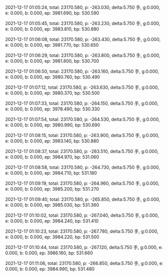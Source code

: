 2021-12-17 01:05:24, total: 23170.580, p: -263.030, delta:5.750 手, g:0.000, e: 0.000, b: 0.000, ep: 3981.690, bp: 530.590

2021-12-17 01:05:45, total: 23170.580, p: -263.230, delta:5.750 手, g:0.000, e: 0.000, b: 0.000, ep: 3983.810, bp: 530.880

2021-12-17 01:06:08, total: 23170.580, p: -263.430, delta:5.750 手, g:0.000, e: 0.000, b: 0.000, ep: 3981.770, bp: 530.650

2021-12-17 01:06:29, total: 23170.580, p: -263.800, delta:5.750 手, g:0.000, e: 0.000, b: 0.000, ep: 3981.800, bp: 530.700

2021-12-17 01:06:50, total: 23170.580, p: -263.160, delta:5.750 手, g:0.000, e: 0.000, b: 0.000, ep: 3980.760, bp: 530.490

2021-12-17 01:07:12, total: 23170.580, p: -263.630, delta:5.750 手, g:0.000, e: 0.000, b: 0.000, ep: 3980.370, bp: 530.500

2021-12-17 01:07:33, total: 23170.580, p: -264.150, delta:5.750 手, g:0.000, e: 0.000, b: 0.000, ep: 3978.490, bp: 530.330

2021-12-17 01:07:54, total: 23170.580, p: -264.530, delta:5.750 手, g:0.000, e: 0.000, b: 0.000, ep: 3980.990, bp: 530.690

2021-12-17 01:08:15, total: 23170.580, p: -263.900, delta:5.750 手, g:0.000, e: 0.000, b: 0.000, ep: 3983.140, bp: 530.880

2021-12-17 01:08:37, total: 23170.580, p: -263.510, delta:5.750 手, g:0.000, e: 0.000, b: 0.000, ep: 3984.970, bp: 531.060

2021-12-17 01:08:58, total: 23170.580, p: -264.730, delta:5.750 手, g:0.000, e: 0.000, b: 0.000, ep: 3984.710, bp: 531.180

2021-12-17 01:09:19, total: 23170.580, p: -264.960, delta:5.750 手, g:0.000, e: 0.000, b: 0.000, ep: 3985.200, bp: 531.270

2021-12-17 01:09:40, total: 23170.580, p: -265.850, delta:5.750 手, g:0.000, e: 0.000, b: 0.000, ep: 3985.030, bp: 531.360

2021-12-17 01:10:02, total: 23170.580, p: -267.040, delta:5.750 手, g:0.000, e: 0.000, b: 0.000, ep: 3984.240, bp: 531.410

2021-12-17 01:10:23, total: 23170.580, p: -267.780, delta:5.750 手, g:0.000, e: 0.000, b: 0.000, ep: 3984.220, bp: 531.500

2021-12-17 01:10:44, total: 23170.580, p: -267.120, delta:5.750 手, g:0.000, e: 0.000, b: 0.000, ep: 3986.160, bp: 531.660

2021-12-17 01:11:06, total: 23170.580, p: -266.850, delta:5.750 手, g:0.000, e: 0.000, b: 0.000, ep: 3984.990, bp: 531.480